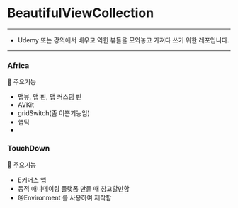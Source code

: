 # BeautifulViewCollection
---
- Udemy 또는 강의에서 배우고 익힌 뷰들을 모와놓고 가져다 쓰기 위한 레포입니다.


---

### Africa 
📌 주요기능
- 맵뷰, 맵 핀, 맵 커스텀 핀
- AVKit
- gridSwitch(좀 이쁜기능임)
- 햅틱
- 

### TouchDown
📌 주요기능
- E커머스 앱 
- 동적 애니메이팅 플랫폼 만들 때 참고할만함
- @Environment 를 사용하여 제작함 


